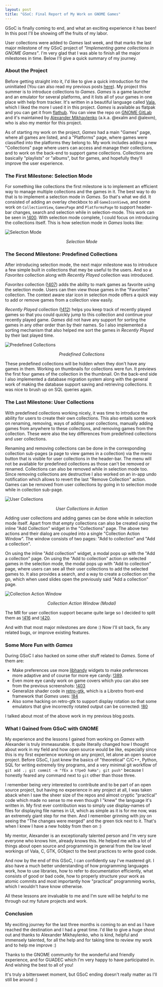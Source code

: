 ```yaml
---
layout: post
title: "GSoC: Final Report of My Work on GNOME Games"
---
```


GSoC is finally coming to end, and what an exciting experience it has been! In this post I'll be showing off the fruits of my labor.

User collections were added to _Games_ last week, and that marks the last major milestone of my GSoC project of _"Implementing game collections in GNOME Games"_. I'm very glad that I was able to finish all the major milestones in time. Below I'll give a quick summary of my journey.

### About the Project
Before getting straight into it, I'd like to give a quick introduction for the uninitiated (You can also read my previous posts [here](https://nevilleantony98.gitlab.io/archive/)). My project this summer is to introduce collections to _Games_. _Games_ is a game launcher and an emulator for several platforms, and it lists all of your games in one place with help from tracker. It's written in a beautiful language called [Vala](https://wiki.gnome.org/Projects/Vala), which I liked the more I used it in this project. _Games_ is available as flatpak and you can get it from [flathub](https://flathub.org/apps/details/org.gnome.Games). You can view the repo on [GNOME GitLab](https://gitlab.gnome.org/GNOME/gnome-games) and it's maintained by [Alexander Mikhaylenko](https://gitlab.gnome.org/exalm) (a.k.a. @exalm and @alexm), who is also my mentor for this project.

As of starting my work on the project, _Games_ had a main "Games" page, where all games are listed, and a "Platforms" page, where games were classified into the platforms they belong to. My work includes adding a new "Collections" page where users can access and manage their collections, and to work on the back-end to support game collections. Collections are basically "playlists" or "albums", but for games, and hopefully they'll improve the user experience.

### The First Milestone: Selection Mode
For something like collections the first milestone is to implement an efficient way to manage multiple collections and the games in it. The best way to do that is to implement a selection mode in _Games_. So that's what we did. It consisted of adding an overlay checkbox to all `GameIconView`s, and some work on `CollectionView`, `GamesPage` and `PlatformsPage` to support header-bar changes, search and selection while in selection-mode. This work can be seen in [!400](https://gitlab.gnome.org/GNOME/gnome-games/-/merge_requests/400). With selection mode complete, I could focus on introducing the collections itself. This is how selection mode in _Games_ looks like:

![Selection Mode](/assets/images/final_post/selection_mode.png)
*<center>Selection Mode</center>*

### The Second Milestone: Predefined Collections
After introducing selection mode, the next major milestone was to introduce a few simple built in collections that mey be useful to the users. And so a _Favorites_ collection along with _Recently Played_ collection was introduced.

_Favorites_ collection ([!407](https://gitlab.gnome.org/GNOME/gnome-games/-/merge_requests/407)) adds the ability to mark games as favorite using the selection mode. Users can then view those games in the "Favorites" collection. The context aware star icon in selection mode offers a quick way to add or remove games from a collection view easily.

_Recently Played_ collection ([!412](https://gitlab.gnome.org/GNOME/gnome-games/-/merge_requests/412)) helps you keep track of recently played games so that you could quickly jump to this collection and continue your recently played game. _Games_ did not have any support for sorting the games in any other order than by their names. So I also implemented a sorting mechanism that also helped me sort the games in _Recently Played_ by their last played time.

![Predefined Collections](/assets/images/final_post/predefined_collections.png)
*<center>Predefined Collections</center>*

These predefined collections will be hidden when they don't have any games in them. Working on thumbnails for collections were fun. It previews the first four games of the collection in the thumbnail. On the back-end side I also implemented a database migration system along with the general work of making the database support saving and retrieving collections. It was nice to brush up on SQL queries again.

### The Last Milestone: User Collections
With predefined collections working nicely, it was time to introduce the ability for users to create their own collections.
This also entails some work on renaming, removing, ways of adding user collections, manually adding games from anywhere to these collections, and removing games from the collection. These were also the key differences from predefined collections and user collections.

Renaming and removing collections can be done in the corresponding collection sub-pages (a page to view games in a collection) via the menu button that is visible for user collections in the header-bar. The menu will not be available for predefined collections as those can't be removed or renamed. Collections can also be removed while in selection mode too. Since removing collections are destructive I also worked on an in-app undo notification which allows to revert the last "Remove Collection" action. Games can be removed from user collections by going in to selection mode while in collection sub-page.

![User Collections](/assets/images/final_post/user_collection.png)
*<center>User Collections in Action</center>*

Adding user collections and adding games can be done while in selection mode itself. Apart from that empty collections can also be created using the inline "Add Collection" widget in the "Collections" page. The above two actions and their dialog are coupled into a single "Collection Action Window". The window consists of two pages: "Add to collection" and "Add a collection".

On using the inline "Add collection" widget, a modal pops up with the "Add a collection" page. On using the "Add to collection" action on selected games in the selection mode, the modal pops up with "Add to collection" page, where users can see all their user collections to add the selected games to. It also provides a search, and a way to create a collection on the go, which when used slides open the previously said "Add a collection" page.

![Collection Action Window](/assets/images/final_post/collection_action_window.png)
*<center>Collection Action Window (Modal)</center>*

The MR for user collection support became quite large so I decided to split them as [!416](https://gitlab.gnome.org/GNOME/gnome-games/-/merge_requests/416) and [!420](https://gitlab.gnome.org/GNOME/gnome-games/-/merge_requests/420).

And with that most major milestones are done :) Now I'll sit back, fix any related bugs, or improve existing features.


### Some More Fun with _Games_
During GSoC I also hacked on some other stuff related to _Games_. Some of them are:

- Make preferences use more [libhandy](https://gitlab.gnome.org/GNOME/libhandy) widgets to make preferrences more adaptive and of course for more eye candy: [!389](https://gitlab.gnome.org/GNOME/gnome-games/-/merge_requests/389).
- Even more eye candy work on game covers which you can also see from the previous screenshots: [!403](https://gitlab.gnome.org/GNOME/gnome-games/-/merge_requests/403)
- Generalize shader code in [retro-gtk](https://gitlab.gnome.org/GNOME/retro-gtk), which is a Libretro front-end framework that _Games_ uses: [!84](https://gitlab.gnome.org/GNOME/retro-gtk/-/merge_requests/84)
- Also some hacking on retro-gtk to support display rotation so that some emulators that give incorrectly rotated output can be corrected: [!80](https://gitlab.gnome.org/GNOME/retro-gtk/-/merge_requests/80)

I talked about most of the above work in my previous blog posts.

### What I Gained from GSoC with GNOME
My experience and the lessons I gained from working on _Games_ with Alexander is truly immeasurable. It quite literally changed how I thought about work in my field and how open source would be like, especially since this is my first experience working on any project, let alone an open source project. Before GSoC, I just knew the basics of "theoretical" C/C++, Python, SQL for writing extremely tiny programs, and a very minimal git workflow of `git add .; git commit -m "fEx a tYpeO haHa"; git push"` because I honestly feared any command next to `git` other than those three.

I remember being very interested to contribute and to be part of an open source project, but having no experience in any project at all, I was taken aback when I saw the sheer size of the repos and almost cryptic "practical" code which made no sense to me even though I "knew" the language it's written in. My first ever contribution was to simply use display-names of files for displaying file names in UI, which as simple as it is for me now, was an extremely giant step for me then. And I remember grinning with joy on seeing the "The changes were merged" and the green tick next to it. That's when I knew I have a new hobby from then on :)

My mentor, Alexander is an exceptionally talented person and I'm very sure everyone who knows him, already knows this. He helped me with a lot of things about open source and programming in general from the low level workings of Vala, C, GTK, GObject to the best practices to write good code.

And now by the end of this GSoC, I can confidently say I've mastered git. I also have a much better understanding of how programming languages work, how to use libraries, how to refer to documentation efficiently, what consists of good or bad code, how to properly structure your work as atomic commits and most importantly how "practical" programming works, which I wouldn't have know otherwise.

All these lessons are invaluable to me and I'm sure will be helpful to me through out my future projects and work.

### Conclusion
My exciting journey for the last three months is coming to an end as I have reached the destination and I had a great time. I'd like to give a huge shout out and thanks to Alexander Mikhaylenko, who is kind, helpful and immensely talented, for all the help and for taking time to review my work and to help me improve :)

Thanks to the GNOME community for the wonderful and friendly experience, and for GUADEC which I'm very happy to have participated in. And wishing the best to all of you!

It's truly a bittersweet moment, but GSoC ending doesn't really matter as I'll still be around :)
